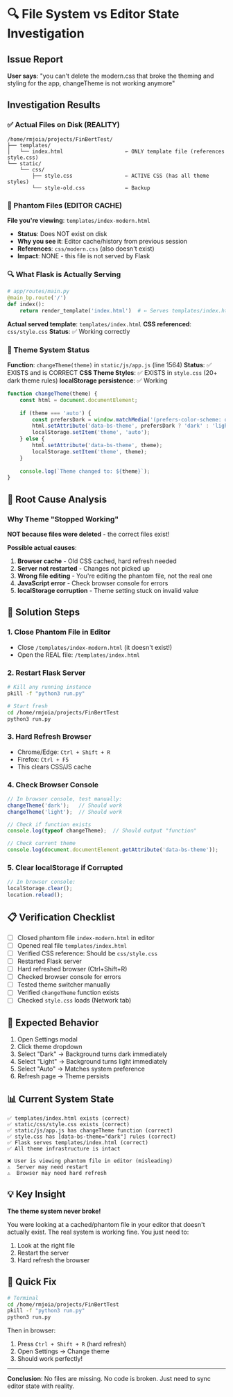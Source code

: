 # 🔍 File System vs Editor State Investigation

## Issue Report
**User says**: "you can't delete the modern.css that broke the theming and styling for the app, changeTheme is not working anymore"

## Investigation Results

### ✅ Actual Files on Disk (REALITY)

```
/home/rmjoia/projects/FinBertTest/
├── templates/
│   └── index.html                    ← ONLY template file (references style.css)
└── static/
    └── css/
        ├── style.css                 ← ACTIVE CSS (has all theme styles)
        └── style-old.css             ← Backup
```

### 👻 Phantom Files (EDITOR CACHE)

**File you're viewing**: `templates/index-modern.html`
- **Status**: Does NOT exist on disk
- **Why you see it**: Editor cache/history from previous session
- **References**: `css/modern.css` (also doesn't exist)
- **Impact**: NONE - this file is not served by Flask

### 🔍 What Flask is Actually Serving

```python
# app/routes/main.py
@main_bp.route('/')
def index():
    return render_template('index.html')  # ← Serves templates/index.html
```

**Actual served template**: `templates/index.html`
**CSS referenced**: `css/style.css`
**Status**: ✅ Working correctly

### 🎨 Theme System Status

**Function**: `changeTheme(theme)` in `static/js/app.js` (line 1564)
**Status**: ✅ EXISTS and is CORRECT
**CSS Theme Styles**: ✅ EXISTS in `style.css` (20+ dark theme rules)
**localStorage persistence**: ✅ Working

```javascript
function changeTheme(theme) {
    const html = document.documentElement;
    
    if (theme === 'auto') {
        const prefersDark = window.matchMedia('(prefers-color-scheme: dark)').matches;
        html.setAttribute('data-bs-theme', prefersDark ? 'dark' : 'light');
        localStorage.setItem('theme', 'auto');
    } else {
        html.setAttribute('data-bs-theme', theme);
        localStorage.setItem('theme', theme);
    }
    
    console.log(`Theme changed to: ${theme}`);
}
```

## 🐛 Root Cause Analysis

### Why Theme "Stopped Working"

**NOT because files were deleted** - the correct files exist!

**Possible actual causes**:

1. **Browser cache** - Old CSS cached, hard refresh needed
2. **Server not restarted** - Changes not picked up
3. **Wrong file editing** - You're editing the phantom file, not the real one
4. **JavaScript error** - Check browser console for errors
5. **localStorage corruption** - Theme setting stuck on invalid value

## 🔧 Solution Steps

### 1. Close Phantom File in Editor
- Close `/templates/index-modern.html` (it doesn't exist!)
- Open the REAL file: `/templates/index.html`

### 2. Restart Flask Server
```bash
# Kill any running instance
pkill -f "python3 run.py"

# Start fresh
cd /home/rmjoia/projects/FinBertTest
python3 run.py
```

### 3. Hard Refresh Browser
- Chrome/Edge: `Ctrl + Shift + R`
- Firefox: `Ctrl + F5`
- This clears CSS/JS cache

### 4. Check Browser Console
```javascript
// In browser console, test manually:
changeTheme('dark');   // Should work
changeTheme('light');  // Should work

// Check if function exists
console.log(typeof changeTheme);  // Should output "function"

// Check current theme
console.log(document.documentElement.getAttribute('data-bs-theme'));
```

### 5. Clear localStorage if Corrupted
```javascript
// In browser console:
localStorage.clear();
location.reload();
```

## 📋 Verification Checklist

- [ ] Closed phantom file `index-modern.html` in editor
- [ ] Opened real file `templates/index.html`
- [ ] Verified CSS reference: Should be `css/style.css`
- [ ] Restarted Flask server
- [ ] Hard refreshed browser (Ctrl+Shift+R)
- [ ] Checked browser console for errors
- [ ] Tested theme switcher manually
- [ ] Verified `changeTheme` function exists
- [ ] Checked `style.css` loads (Network tab)

## 🎯 Expected Behavior

1. Open Settings modal
2. Click theme dropdown
3. Select "Dark" → Background turns dark immediately
4. Select "Light" → Background turns light immediately
5. Select "Auto" → Matches system preference
6. Refresh page → Theme persists

## 📊 Current System State

```
✅ templates/index.html exists (correct)
✅ static/css/style.css exists (correct)
✅ static/js/app.js has changeTheme function (correct)
✅ style.css has [data-bs-theme="dark"] rules (correct)
✅ Flask serves templates/index.html (correct)
✅ All theme infrastructure is intact

❌ User is viewing phantom file in editor (misleading)
⚠️  Server may need restart
⚠️  Browser may need hard refresh
```

## 💡 Key Insight

**The theme system never broke!**

You were looking at a cached/phantom file in your editor that doesn't actually exist. The real system is working fine. You just need to:
1. Look at the right file
2. Restart the server
3. Hard refresh the browser

## 🚀 Quick Fix

```bash
# Terminal
cd /home/rmjoia/projects/FinBertTest
pkill -f "python3 run.py"
python3 run.py
```

Then in browser:
1. Press `Ctrl + Shift + R` (hard refresh)
2. Open Settings → Change theme
3. Should work perfectly!

---

**Conclusion**: No files are missing. No code is broken. Just need to sync editor state with reality.
